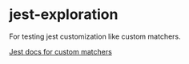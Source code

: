 # jest-exploration

For testing jest customization like custom matchers.

[Jest docs for custom matchers](https://jestjs.io/docs/en/expect#custom-matchers-api)

